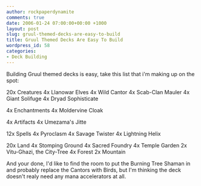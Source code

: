 ```yaml
---
author: rockpaperdynamite
comments: true
date: 2006-01-24 07:00:00+00:00 +1000
layout: post
slug: gruul-themed-decks-are-easy-to-build
title: Gruul Themed Decks Are Easy To Build
wordpress_id: 58
categories:
- Deck Building
---
```


Building Gruul themed decks is easy, take this list that i'm making up on the spot:

20x Creatures
4x Llanowar Elves
4x Wild Cantor
4x Scab-Clan Mauler
4x Giant Solifuge
4x Dryad Sophisticate

4x Enchantments
4x Moldervine Cloak

4x Artifacts
4x Umezama's Jitte

12x Spells
4x Pyroclasm
4x Savage Twister
4x Lightning Helix

20x Land
4x Stomping Ground
4x Sacred Foundry
4x Temple Garden
2x Vitu-Ghazi, the City-Tree
4x Forest
2x Mountain

And your done, I'd like to find the room to put the Burning Tree Shaman in and probably replace the Cantors with Birds, but I'm thinking the deck doesn't realy need any mana accelerators at all.
